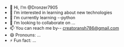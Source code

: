 - 👋 Hi, I’m @Dronzer7905
- 👀 I’m interested in learning about new technologies 
- 🌱 I’m currently learning --python
- 💞️ I’m looking to collaborate on ...
- 📫 You can reach me by-- creatoransh786@gmail.com 
- 😄 Pronouns: ...
- ⚡ Fun fact: ...

<!---
Dronzer7905/Dronzer7905 is a ✨ special ✨ repository because its `README.md` (this file) appears on your GitHub profile.
You can click the Preview link to take a look at your changes.
--->
